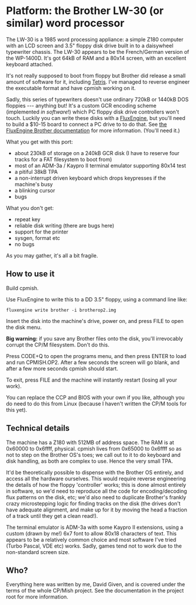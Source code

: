 Platform: the Brother LW-30 (or similar) word processor
=======================================================

The LW-30 is a 1985 word processing appliance: a simple Z180 computer with an
LCD screen and 3.5" floppy disk drive built in to a daisywheel typewriter
chassis. The LW-30 appears to be the French/German version of the WP-1400D.
It's got 64kB of RAM and a 80x14 screen, with an excellent keyboard attached.

It's not really supposed to boot from floppy but Brother did release a small
amount of software for it, including
[Tetris](https://youtube.com/watch?v=3lSHfCdPRgw). I've managed to reverse
engineer the executable format and have cpmish working on it.

Sadly, this series of typewriters doesn't use ordinary 720kB or 1440kB DOS
floppies --- anything but! It's a custom GCR encoding scheme (implemented _in
software_!) which PC floppy disk drive controllers won't touch. Luckily you can
write these disks with a [FluxEngine](http://cowlark.com/fluxengine), but
you'll need to build a $10-15 board to connect a PC drive to to do that. See
[the FluxEngine Brother
documentation](http://cowlark.com/fluxengine/doc/disk-brother.html) for more
information. (You'll need it.)

What you get with this port:

- about 230kB of storage on a 240kB GCR disk (I have to reserve four tracks for
  a FAT filesystem to boot from)
- most of an ADM-3a / Kaypro II terminal emulator supporting 80x14 test
- a pitiful 38kB TPA
- a non-interrupt driven keyboard which drops keypresses if the machine's busy
- a blinking cursor
- bugs

What you don't get:

- repeat key
- reliable disk writing (there are bugs here)
- support for the printer
- sysgen, format etc
- no bugs

As you may gather, it's all a bit fragile.


How to use it
-------------

Build cpmish.

Use FluxEngine to write this to a DD 3.5" floppy, using a command line like:

    fluxengine write brother -i brotherop2.img

Insert the disk into the machine's drive, power on, and press FILE to open the
disk menu.

**Big warning:** if you save any Brother files onto the disk, you'll
irrevocably corrupt the CP/M filesystem. Don't do this.

Press CODE+Q to open the programs menu, and then press ENTER to load and run
CPMISH.OP2. After a few seconds the screen will go blank, and after a few more
seconds cpmish should start.

To exit, press FILE and the machine will instantly restart (losing all your
work).

You can replace the CCP and BIOS with your own if you like, although you do
need to do this from Linux (because I haven't written the CP/M tools for this
yet).


Technical details
-----------------

The machine has a Z180 with 512MB of address space. The RAM is at 0x60000 to
0x6ffff, physical. cpmish lives from 0x65000 to 0x6ffff so as not to step on
the Brother OS's toes; we call out to it to do keyboard and disk handling, as
both are complex to use. Hence the very small TPA.

It'd be theoretically possible to dispense with the Brother OS entirely, and
access all the hardware ourselves. This would require reverse engineering the
details of how the floppy 'controller' works; this is done almost entirely in
software, so we'd need to reproduce all the code for encoding/decoding flux
patterns on the disk, etc; we'd also need to duplicate Brother's frankly crazy
microstepping logic for finding tracks on the disk (the drives don't have
adequate alignment, and make up for it by moving the head a fraction of a track
until they get a clean read!).

The terminal emulator is ADM-3a with some Kaypro II extensions, using a
custom (drawn by me!) 6x7 font to allow 80x18 characters of text. This
appears to be a relatively common choice and most software I've tried (Turbo
Pascal, VDE etc) works. Sadly, games tend not to work due to the non-standard
screen size.


Who?
----

Everything here was written by me, David Given, and is covered under the
terms of the whole CP/Mish project. See the documentation in the project root
for more information.

